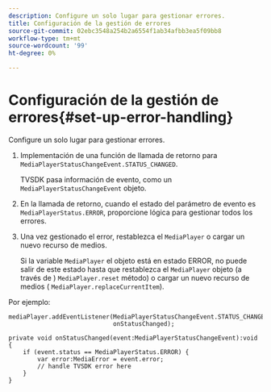 ```yaml
---
description: Configure un solo lugar para gestionar errores.
title: Configuración de la gestión de errores
source-git-commit: 02ebc3548a254b2a6554f1ab34afbb3ea5f09bb8
workflow-type: tm+mt
source-wordcount: '99'
ht-degree: 0%

---
```


# Configuración de la gestión de errores{#set-up-error-handling}

Configure un solo lugar para gestionar errores.

1. Implementación de una función de llamada de retorno para `MediaPlayerStatusChangeEvent.STATUS_CHANGED`.

   TVSDK pasa información de evento, como un `MediaPlayerStatusChangeEvent` objeto.
1. En la llamada de retorno, cuando el estado del parámetro de evento es `MediaPlayerStatus.ERROR`, proporcione lógica para gestionar todos los errores.
1. Una vez gestionado el error, restablezca el `MediaPlayer` o cargar un nuevo recurso de medios.

   Si la variable `MediaPlayer` el objeto está en estado ERROR, no puede salir de este estado hasta que restablezca el `MediaPlayer` objeto (a través de ) `MediaPlayer.reset` método) o cargar un nuevo recurso de medios ( `MediaPlayer.replaceCurrentItem`).

<!--<a id="example_49FF225E92EA494AA06B2E5F26101F4C"></a>-->

Por ejemplo:

```
mediaPlayer.addEventListener(MediaPlayerStatusChangeEvent.STATUS_CHANGED,  
                             onStatusChanged); 
 
private void onStatusChanged(event:MediaPlayerStatusChangeEvent):void { 
    if (event.status == MediaPlayerStatus.ERROR) { 
        var error:MediaError = event.error; 
        // handle TVSDK error here 
    } 
} 
```
